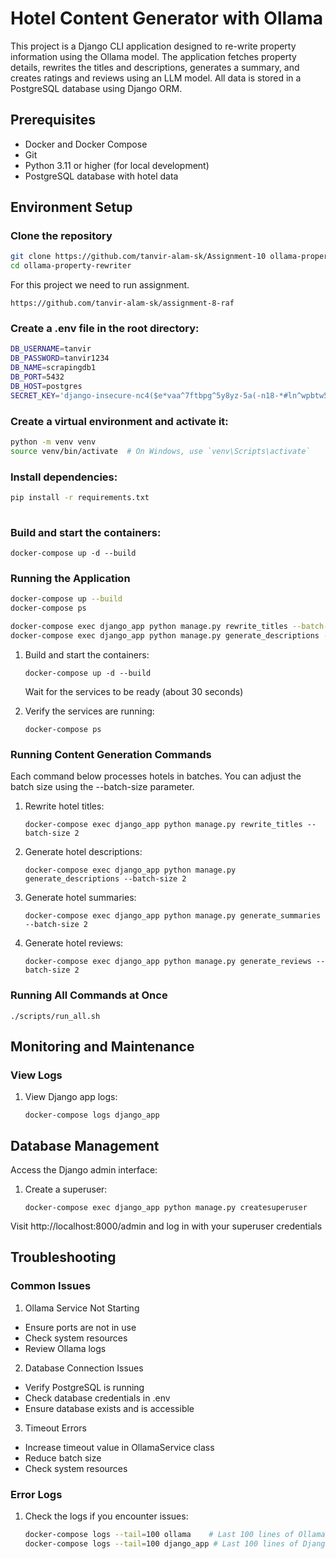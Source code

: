 # Hotel Content Generator with Ollama

This project is a Django CLI application designed to re-write property information using the Ollama model. The application fetches property details, rewrites the titles and descriptions, generates a summary, and creates ratings and reviews using an LLM model. All data is stored in a PostgreSQL database using Django ORM.

## Prerequisites

- Docker and Docker Compose
- Git
- Python 3.11 or higher (for local development)
- PostgreSQL database with hotel data

## Environment Setup

### Clone the repository

```bash
git clone https://github.com/tanvir-alam-sk/Assignment-10 ollama-property-rewriter
cd ollama-property-rewriter
```

For this project we need to run assignment.

```
https://github.com/tanvir-alam-sk/assignment-8-raf

```

### **Create a .env file in the root directory:**

```bash
DB_USERNAME=tanvir
DB_PASSWORD=tanvir1234
DB_NAME=scrapingdb1
DB_PORT=5432
DB_HOST=postgres
SECRET_KEY='django-insecure-nc4($e*vaa^7ftbpg^5y8yz-5a(-n18-*#ln^wpbtw5a0-@e5('
```

### **Create a virtual environment and activate it:**

```bash
python -m venv venv
source venv/bin/activate  # On Windows, use `venv\Scripts\activate`
```

### **Install dependencies:**

```bash
pip install -r requirements.txt
  
```

### Build and start the containers:

```
docker-compose up -d --build
```

### Running the Application

```bash
docker-compose up --build
docker-compose ps

docker-compose exec django_app python manage.py rewrite_titles --batch-size 1
docker-compose exec django_app python manage.py generate_descriptions --batch-size 1
```

1. Build and start the containers:

   ```
   docker-compose up -d --build
   ```

   Wait for the services to be ready (about 30 seconds)
2. Verify the services are running:

   ```
   docker-compose ps
   ```


### Running Content Generation Commands

Each command below processes hotels in batches. You can adjust the batch size using the --batch-size parameter.

1. Rewrite hotel titles:
   ```
   docker-compose exec django_app python manage.py rewrite_titles --batch-size 2
   ```
2. Generate hotel descriptions:
   ```
   docker-compose exec django_app python manage.py generate_descriptions --batch-size 2
   ```
3. Generate hotel summaries:
   ```
   docker-compose exec django_app python manage.py generate_summaries --batch-size 2
   ```
4. Generate hotel reviews:
   ```
   docker-compose exec django_app python manage.py generate_reviews --batch-size 2
   ```

### Running All Commands at Once

```
./scripts/run_all.sh
```

## Monitoring and Maintenance

### View Logs

1. View Django app logs:
   ```
   docker-compose logs django_app
   ```

## Database Management

Access the Django admin interface:

1. Create a superuser:
   ```
   docker-compose exec django_app python manage.py createsuperuser
   ```

Visit http://localhost:8000/admin and log in with your superuser credentials

## Troubleshooting

### Common Issues

1. Ollama Service Not Starting

- Ensure ports are not in use
- Check system resources
- Review Ollama logs

2. Database Connection Issues

- Verify PostgreSQL is running
- Check database credentials in .env
- Ensure database exists and is accessible

3. Timeout Errors

- Increase timeout value in OllamaService class
- Reduce batch size
- Check system resources

### Error Logs

1. Check the logs if you encounter issues:
   ```bash
   docker-compose logs --tail=100 ollama    # Last 100 lines of Ollama logs
   docker-compose logs --tail=100 django_app # Last 100 lines of Django logs
   ```

```

```
